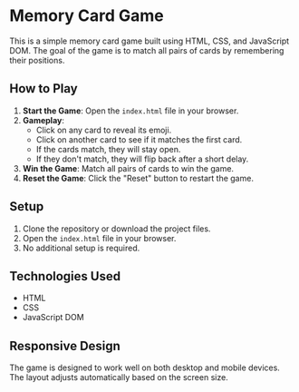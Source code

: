 # Memory Card Game

This is a simple memory card game built using HTML, CSS, and JavaScript DOM. The goal of the game is to match all pairs of cards by remembering their positions.

## How to Play

1. **Start the Game**: Open the `index.html` file in your browser.
2. **Gameplay**:
   - Click on any card to reveal its emoji.
   - Click on another card to see if it matches the first card.
   - If the cards match, they will stay open.
   - If they don't match, they will flip back after a short delay.
3. **Win the Game**: Match all pairs of cards to win the game.
4. **Reset the Game**: Click the "Reset" button to restart the game.

## Setup

1. Clone the repository or download the project files.
2. Open the `index.html` file in your browser.
3. No additional setup is required.

## Technologies Used

- HTML
- CSS
- JavaScript DOM

## Responsive Design

The game is designed to work well on both desktop and mobile devices. The layout adjusts automatically based on the screen size.


